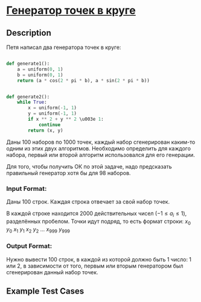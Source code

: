 # [Генератор точек в круге](link)

## Description

Петя написал два генератора точек в круге:

```python

def generate1():
    a = uniform(0, 1)
    b = uniform(0, 1)
    return (a * cos(2 * pi * b), a * sin(2 * pi * b))

```

```python

def generate2():
    while True:
        x = uniform(-1, 1)
        y = uniform(-1, 1)
        if x ** 2 + y ** 2 \u003e 1:
            continue
        return (x, y)

```

Даны 100 наборов по 1000 точек, каждый набор сгенерирован каким-то одним из этих двух алгоритмов.
Необходимо определить для каждого набора, первый или второй алгоритм использовался для его генерации.

Для того, чтобы получить ОК по этой задаче, надо предсказать правильный генератор хотя бы для 98 наборов.
### Input Format:

Даны 100 строк. Каждая строка отвечает за свой набор точек.

В каждой строке находится 2000 действительных чисел ($-1 \leq a_i \leq 1$), разделённых пробелом. Точки идут подряд, то есть формат строки: $x_0$  $y_0$  $x_1$  $y_1$  $x_2$  $y_2$  ...  $x_{999}$  $y _{999}$

### Output Format:

Нужно вывести 100 строк, в каждой из которой должно быть 1 число: 1 или 2, в зависимости от того, первым или вторым генератором был сгенерирован данный набор точек.

## Example Test Cases

